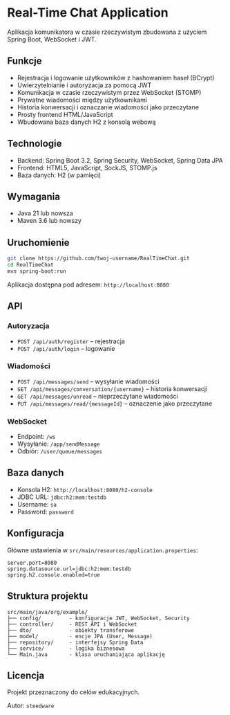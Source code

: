 # Real-Time Chat Application

Aplikacja komunikatora w czasie rzeczywistym zbudowana z użyciem Spring Boot, WebSocket i JWT.

## Funkcje

- Rejestracja i logowanie użytkowników z hashowaniem haseł (BCrypt)  
- Uwierzytelnianie i autoryzacja za pomocą JWT  
- Komunikacja w czasie rzeczywistym przez WebSocket (STOMP)  
- Prywatne wiadomości między użytkownikami  
- Historia konwersacji i oznaczanie wiadomości jako przeczytane  
- Prosty frontend HTML/JavaScript  
- Wbudowana baza danych H2 z konsolą webową

## Technologie

- Backend: Spring Boot 3.2, Spring Security, WebSocket, Spring Data JPA  
- Frontend: HTML5, JavaScript, SockJS, STOMP.js  
- Baza danych: H2 (w pamięci)

## Wymagania

- Java 21 lub nowsza  
- Maven 3.6 lub nowszy

## Uruchomienie

```bash
git clone https://github.com/twoj-username/RealTimeChat.git
cd RealTimeChat
mvn spring-boot:run
```

Aplikacja dostępna pod adresem: `http://localhost:8080`

## API

### Autoryzacja

- `POST /api/auth/register` – rejestracja  
- `POST /api/auth/login` – logowanie

### Wiadomości

- `POST /api/messages/send` – wysyłanie wiadomości  
- `GET /api/messages/conversation/{username}` – historia konwersacji  
- `GET /api/messages/unread` – nieprzeczytane wiadomości  
- `PUT /api/messages/read/{messageId}` – oznaczenie jako przeczytane

### WebSocket

- Endpoint: `/ws`  
- Wysyłanie: `/app/sendMessage`  
- Odbiór: `/user/queue/messages`

## Baza danych

- Konsola H2: `http://localhost:8080/h2-console`  
- JDBC URL: `jdbc:h2:mem:testdb`  
- Username: `sa`  
- Password: `password`

## Konfiguracja

Główne ustawienia w `src/main/resources/application.properties`:

```properties
server.port=8080
spring.datasource.url=jdbc:h2:mem:testdb
spring.h2.console.enabled=true
```

## Struktura projektu

```
src/main/java/org/example/
├── config/         - konfiguracje JWT, WebSocket, Security
├── controller/     - REST API i WebSocket
├── dto/            - obiekty transferowe
├── model/          - encje JPA (User, Message)
├── repository/     - interfejsy Spring Data
├── service/        - logika biznesowa
└── Main.java       - klasa uruchamiająca aplikację
```

## Licencja

Projekt przeznaczony do celów edukacyjnych.  

Autor: `steedware`
